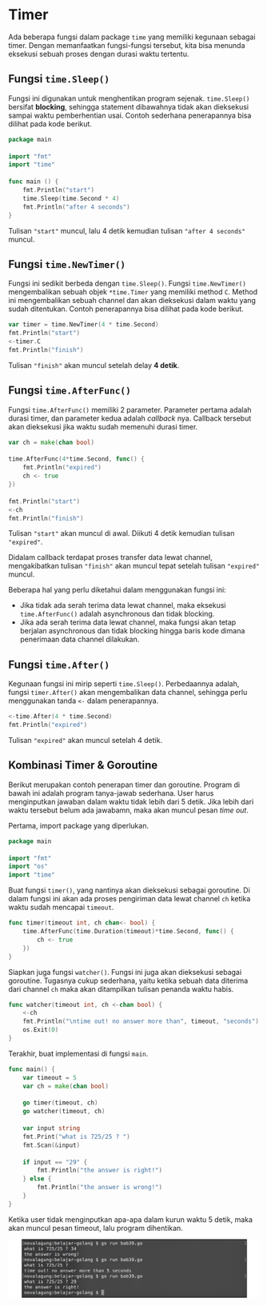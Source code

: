 # Timer

Ada beberapa fungsi dalam package `time` yang memiliki kegunaan sebagai timer. Dengan memanfaatkan fungsi-fungsi tersebut, kita bisa menunda eksekusi sebuah proses dengan durasi waktu tertentu.

## Fungsi `time.Sleep()`

Fungsi ini digunakan untuk menghentikan program sejenak. `time.Sleep()` bersifat **blocking**, sehingga statement dibawahnya tidak akan dieksekusi sampai waktu pemberhentian usai. Contoh sederhana penerapannya bisa dilihat pada kode berikut.

```go
package main

import "fmt"
import "time"

func main () {
    fmt.Println("start")
    time.Sleep(time.Second * 4)
    fmt.Println("after 4 seconds")
}
```

Tulisan `"start"` muncul, lalu 4 detik kemudian tulisan `"after 4 seconds"` muncul.

## Fungsi `time.NewTimer()`

Fungsi ini sedikit berbeda dengan `time.Sleep()`. Fungsi `time.NewTimer()` mengembalikan sebuah objek `*time.Timer` yang memiliki method `C`. Method ini mengembalikan sebuah channel dan akan dieksekusi dalam waktu yang sudah ditentukan. Contoh penerapannya bisa dilihat pada kode berikut.

```go
var timer = time.NewTimer(4 * time.Second)
fmt.Println("start")
<-timer.C
fmt.Println("finish")
```

Tulisan `"finish"` akan muncul setelah delay **4 detik**.

## Fungsi `time.AfterFunc()`

Fungsi `time.AfterFunc()` memiliki 2 parameter. Parameter pertama adalah durasi timer, dan parameter kedua adalah *callback* nya. Callback tersebut akan dieksekusi jika waktu sudah memenuhi durasi timer.

```go
var ch = make(chan bool)

time.AfterFunc(4*time.Second, func() {
    fmt.Println("expired")
    ch <- true
})

fmt.Println("start")
<-ch
fmt.Println("finish")
```

Tulisan `"start"` akan muncul di awal. Diikuti 4 detik kemudian tulisan `"expired"`.

Didalam callback terdapat proses transfer data lewat channel, mengakibatkan tulisan `"finish"` akan muncul tepat setelah tulisan `"expired"` muncul.

Beberapa hal yang perlu diketahui dalam menggunakan fungsi ini:

 - Jika tidak ada serah terima data lewat channel, maka eksekusi `time.AfterFunc()` adalah asynchronous dan tidak blocking.
 - Jika ada serah terima data lewat channel, maka fungsi akan tetap berjalan asynchronous dan tidak blocking hingga baris kode dimana penerimaan data channel dilakukan.

## Fungsi `time.After()`

Kegunaan fungsi ini mirip seperti `time.Sleep()`. Perbedaannya adalah, fungsi `timer.After()` akan mengembalikan data channel, sehingga perlu menggunakan tanda `<-` dalam penerapannya.

```go
<-time.After(4 * time.Second)
fmt.Println("expired")
```

Tulisan `"expired"` akan muncul setelah 4 detik.

## Kombinasi Timer & Goroutine

Berikut merupakan contoh penerapan timer dan goroutine. Program di bawah ini adalah program tanya-jawab sederhana. User harus menginputkan jawaban dalam waktu tidak lebih dari 5 detik. Jika lebih dari waktu tersebut belum ada jawabamn, maka akan muncul pesan *time out*.

Pertama, import package yang diperlukan.

```go
package main

import "fmt"
import "os"
import "time"
```

Buat fungsi `timer()`, yang nantinya akan dieksekusi sebagai goroutine. Di dalam fungsi ini akan ada proses pengiriman data lewat channel `ch` ketika waktu sudah mencapai `timeout`.

```go
func timer(timeout int, ch chan<- bool) {
    time.AfterFunc(time.Duration(timeout)*time.Second, func() {
        ch <- true
    })
}
```

Siapkan juga fungsi `watcher()`. Fungsi ini juga akan dieksekusi sebagai goroutine. Tugasnya cukup sederhana, yaitu ketika sebuah data diterima dari channel `ch` maka akan ditampilkan tulisan penanda waktu habis.

```go
func watcher(timeout int, ch <-chan bool) {
    <-ch
    fmt.Println("\ntime out! no answer more than", timeout, "seconds")
    os.Exit(0)
}
```

Terakhir, buat implementasi di fungsi `main`.

```go
func main() {
    var timeout = 5
    var ch = make(chan bool)

    go timer(timeout, ch)
    go watcher(timeout, ch)

    var input string
    fmt.Print("what is 725/25 ? ")
    fmt.Scan(&input)

    if input == "29" {
        fmt.Println("the answer is right!")
    } else {
        fmt.Println("the answer is wrong!")
    }
}
```

Ketika user tidak menginputkan apa-apa dalam kurun waktu 5 detik, maka akan muncul pesan timeout, lalu program dihentikan.

![Penerapan timer dalam goroutine](images/39_1_timer.png)
